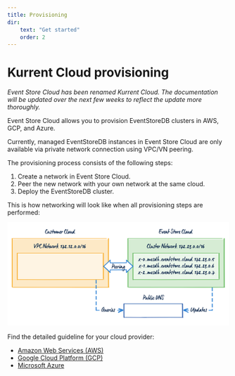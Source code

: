 ```yaml
---
title: Provisioning
dir:
    text: "Get started"
    order: 2
---
```


# Kurrent Cloud provisioning

<i>Event Store Cloud has been renamed Kurrent Cloud.  The documentation will be updated over the next few weeks to reflect the update more thoroughly.</i>

Event Store Cloud allows you to provision EventStoreDB clusters in AWS, GCP, and Azure.

Currently, managed EventStoreDB instances in Event Store Cloud are only available via private network connection using VPC/VN peering.

The provisioning process consists of the following steps:

1. Create a network in Event Store Cloud.
2. Peer the new network with your own network at the same cloud.
3. Deploy the EventStoreDB cluster.

This is how networking will look like when all provisioning steps are performed:

![ES_Cloud_Networking](./images/es-cloud-networking.svg)

Find the detailed guideline for your cloud provider:
- [Amazon Web Services (AWS)](aws.md)
- [Google Cloud Platform (GCP)](gcp.md)
- [Microsoft Azure](azure.md)

